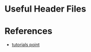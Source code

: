 # Useful Header Files

# References

- [tutorials point](https://www.tutorialspoint.com/c_standard_library/stdio_h.htm)
